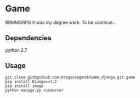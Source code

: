 # Game
BBMMORPG
It was my degree work. To be continue...

## Dependencies
python 2.7

## Usage
```
git clone git@github.com:DragonLegend/Game_django.git game
pip install Django==1.2
pip install image
python manage.py runserver
```
